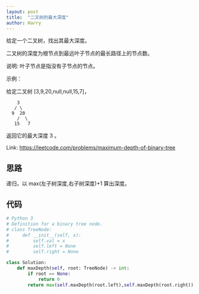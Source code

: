 ```yaml
---
layout: post
title:  "二叉树的最大深度"
author: Harry
---
```


给定一个二叉树，找出其最大深度。

二叉树的深度为根节点到最远叶子节点的最长路径上的节点数。

说明: 叶子节点是指没有子节点的节点。

示例：

给定二叉树 [3,9,20,null,null,15,7]，
```
    3
   / \
  9  20
    /  \
   15   7
```
返回它的最大深度 3 。

Link: https://leetcode.com/problems/maximum-depth-of-binary-tree


## 思路
递归，以 max(左子树深度,右子树深度)+1 算出深度。

## 代码
```python
# Python 3
# Definition for a binary tree node.
# class TreeNode:
#     def __init__(self, x):
#         self.val = x
#         self.left = None
#         self.right = None

class Solution:
    def maxDepth(self, root: TreeNode) -> int:
        if root == None:
            return 0
        return max(self.maxDepth(root.left),self.maxDepth(root.right)) + 1
```
